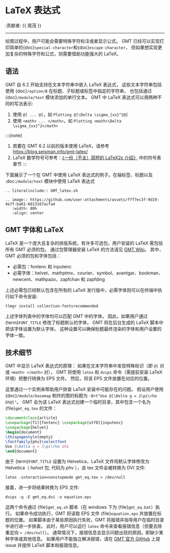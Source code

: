 # LaTeX 表达式

:贡献者: {{ 周茂 }}

---

绘图过程中，用户可能会需要特殊字符标注或者显示公式。
GMT 已经可以实现打印简单的{doc}`special-character`和{doc}`escape-character`，
但如果想实现更加复杂的特殊字符和公式，则需要借助功能强大的 LaTeX。

## 语法

GMT 自 6.2 开始支持在文本字符串中嵌入 LaTeX 表达式，
这些文本字符串包括使用 {doc}`/option/B` 在标题、子标题或标签中指定的字符串，
也包括通过 {doc}`/module/text` 模块添加的单行文本。
GMT 中 LaTeX 表达式可以用两种不同的写法表示:

1. 使用 `@[ ... @[`，如 `Plotting @[\Delta \sigma_{xx}^2@[`
2. 使用 `<math> ... </math>`，如 `Plotting <math>\Delta \sigma_{xx}^2</math>`

:::{note}
1. 若要在 GMT 6.2 以前的版本使用 LaTeX，请参考 <https://blog.seisman.info/gmt-latex/>
2. LaTeX 数学符号可参考：[《一份（不太）简短的 LaTeX2ε 介绍》](https://github.com/CTeX-org/lshort-zh-cn)
   中的符号表章节
:::

下面展示了一个在 GMT 中使用 LaTeX 表达式的例子。在轴标签、标题以及 :doc:`/module/text` 模块中使用 LaTeX 表达式

```{eval-rst}
.. literalinclude:: GMT_latex.sh
```

```{eval-rst}
.. image:: https://github.com/user-attachments/assets/fff7ec3f-9d19-4e7f-ba81-6013167acfa4
   :width: 80%
   :align: center
```

## GMT 字体和 LaTeX

LaTeX 是一个庞大且复杂的排版系统，有许多可选包，用户安装的 LaTeX 需包括所有 GMT 必须的包。
通过包管理器安装 LaTeX 的方法请见
[GMT Wiki](https://github.com/GenericMappingTools/gmt/wiki/Install-LaTeX-for-GMT-LaTeX-Integration)。
其中，GMT 必须的包和字体包括：

- 必需包：fontenc 和 inputenc
- 必需字体：helvet、mathptmx、courier、symbol、avantgar、bookman、newcent、mathpazo、zapfchan 和 zapfding

上述必需包已经默认包含在所有的 LaTeX 发行版中，必需字体则可以在终端中执行如下命令安装:

```
tlmgr install collection-fontsrecommended
```

上述字体列表中的字体均可以匹配 GMT 中的字体。
因此，如果用户通过 {term}`FONT_TITLE` 修改了标题默认的字体，
GMT 将在后台生成的 LaTeX 脚本中把该字体设置为默认字体。
这种设置可以确保标题最终渲染的字体和用户设置的字体一致。

## 技术细节

GMT 中显示 LaTeX 表达式的原理：
如果在文本字符串中发现特殊标识（即 `@[` 对或 `<math> </math>` 对），
GMT 将使用 `latex` 和 `dvips` 命令（需提前安装 LaTeX 环境）把整行转换为 EPS 文件。
然后，将该 EPS 文件放置在对应的位置。

这里通过一个实例来帮助用户排查 LaTeX 安装中可能存在的问题。
假设用户使用 {doc}`/module/basemap` 制作的图的标题为
`-B+t"Use @[\Delta g = 2\pi\rho Gh@["`。
GMT 会为该 LaTeX 表达式创建一个临时目录，其中包含一个名为 {file}`gmt_eq.tex` 的文件：

```latex
\documentclass{article}
\usepackage[T1]{fontenc} \usepackage[utf8]{inputenc}
\usepackage{helvet}
\begin{document}
\thispagestyle{empty}
\fontfamily{phv}\selectfont
Use $\Delta g = 2\pi\rho Gh$
\end{document}
```

由于 {term}`FONT_TITLE` 设置为 Helvetica，LaTeX 文件将默认字体修改为
Helvetica（ *helvet* 包, 代码为 *phv* ），该 tex 文件会被转换为 DVI 文件:

```
latex -interaction=nonstopmode gmt_eq.tex > /dev/null
```

接着，进一步将结果转换为 EPS 文件:

```
dvips -q -E gmt_eq.dvi -o equation.eps
```

这两个命令通过 {file}`gmt_eq.sh` 脚本（在 windows 下为 {file}`gmt_eq.bat`）执行。
如果命令成功执行，GMT 将读取 EPS 文件 {file}`equation.eps` 并放置在标题的位置。
如果脚本由于某些原因执行失败，GMT 将报错并指导用户在临时目录中进行进一步排查。
此时，用户可以运行 `latex` 命令来查看报错信息（但要去除重定向 `> /dev/null`）。
通常情况下，报错信息会显示问题出现的原因，即缺少某种字体或其他信息。
如果用户不能独立解决报错，请在 [GMT 官方 GitHub](https://github.com/GenericMappingTools/gmt/issues)
上提 issue 并提供 LaTeX 脚本和报错信息。
